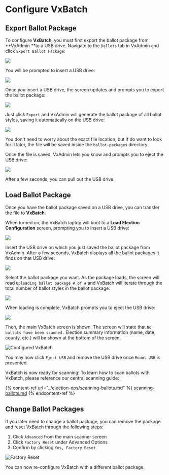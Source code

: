# Configure VxBatch

## Export Ballot Package

To configure **VxBatch**, you must first export the ballot package from **VxAdmin **to a USB drive. Navigate to the `Ballots` tab in VxAdmin and click `Export Ballot Package`:

![](../.gitbook/assets/export\_bp.jpg)

You will be prompted to insert a USB drive:

![](<../.gitbook/assets/Parallels Picture 14.png>)

Once you insert a USB drive, the screen updates and prompts you to export the ballot package:

![](<../.gitbook/assets/Parallels Picture 15.png>)

Just click `Export` and VxAdmin will generate the ballot package of all ballot styles, saving it automatically on the USB drive:

![](<../.gitbook/assets/Parallels Picture 16.png>)

You don't need to worry about the exact file location, but if do want to look for it later, the file will be saved inside the `ballot-packages` directory.

Once the file is saved, VxAdmin lets you know and prompts you to eject the USB drive:

![](<../.gitbook/assets/Parallels Picture 17.png>)

After a few seconds, you can pull out the USB drive.

## Load Ballot Package

Once you have the ballot package saved on a USB drive, you can transfer the file to **VxBatch**.

When turned on, the VxBatch laptop will boot to a **Load Election Configuration** screen, prompting you to insert a USB drive:

![](<../.gitbook/assets/Parallels Picture 18.png>)

Insert the USB drive on which you just saved the ballot package from VxAdmin. After a few seconds, VxBatch displays all the ballot packages it finds on that USB drive:

![](<../.gitbook/assets/Parallels Picture 19.png>)

Select the ballot package you want. As the package loads, the screen will read `Uploading ballot package # of #` and VxBatch will iterate through the total number of ballot styles in the ballot package:

![](<../.gitbook/assets/Parallels Picture 20.png>)

When loading is complete, VxBatch prompts you to eject the USB drive:

![](<../.gitbook/assets/Parallels Picture 21.png>)

Then, the main VxBatch screen is shown. The screen will state that `No ballots have been scanned.` Election summary information (name, date, county, etc.) will be shown at the bottom of the screen.

![Configured VxBatch](<../.gitbook/assets/Screenshot from 2020-09-09 14-40-48.png>)

You may now click `Eject USB` and remove the USB drive once `Mount USB` is presented.

VxBatch is now ready for scanning! To learn how to scan ballots with VxBatch, please reference our central scanning guide:

{% content-ref url="../election-ops/scanning-ballots.md" %}
[scanning-ballots.md](../election-ops/scanning-ballots.md)
{% endcontent-ref %}

## Change Ballot Packages

If you later need to change a ballot package, you can remove the package and reset VxBatch through the following steps:

1. Click `Advanced` from the main scanner screen
2. Click `Factory Reset` under Advanced Options
3. Confirm by clicking `Yes, Factory Reset`

![Factory Reset](../.gitbook/assets/factoryreset.png)

You can now re-configure VxBatch with a different ballot package.

